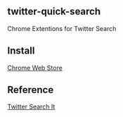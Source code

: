 ## twitter-quick-search
Chrome Extentions for Twitter Search

## Install
[Chrome Web Store]()

## Reference
[Twitter Search It](https://github.com/equinox79/Twitter-Search-It)